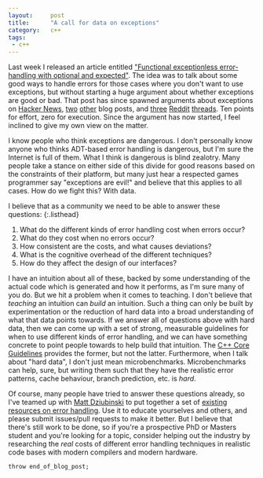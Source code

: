 ```yaml
---
layout:     post
title:      "A call for data on exceptions"
category:   c++
tags:
 - c++ 
---
```


Last week I released an article entitled ["Functional exceptionless error-handling with optional and expected"](https://blog.tartanllama.xyz/optional-expected/). The idea was to talk about some good ways to handle errors for those cases where you don't want to use exceptions, but without starting a huge argument about whether exceptions are good or bad. That post has since spawned arguments about exceptions on [Hacker News](https://news.ycombinator.com/item?id=15838411), [two](https://vittorioromeo.info/index/blog/adts_over_exceptions.html) [other](http://foonathan.net/blog/2017/12/04/exceptions-vs-expected.html) blog posts, and [three](https://www.reddit.com/r/cpp/comments/7hk1gs/exceptions_vs_expected_lets_find_a_compromise/?st=jatcyvuo&sh=5b3957ef) [Reddit](https://www.reddit.com/r/cpp/comments/7ha64y/why_choose_sum_types_over_exceptions/?st=jatcyx9f&sh=89cbd789) [threads](https://www.reddit.com/r/cpp/comments/7gua48/functional_exceptionless_errorhandling_with/?st=jatcyxu9&sh=38b41869). Ten points for effort, zero for execution. Since the argument has now started, I feel inclined to give my own view on the matter. 

I know people who think exceptions are dangerous. I don't personally know anyone who thinks ADT-based error handling is dangerous, but I'm sure the Internet is full of them. What I think is dangerous is blind zealotry. Many people take a stance on either side of this divide for good reasons based on the constraints of their platform, but many just hear a respected games programmer say "exceptions are evil!" and believe that this applies to all cases. How do we fight this? With data.

I believe that as a community we need to be able to answer these questions:
{:.listhead}

1. What do the different kinds of error handling cost when errors occur?
2. What do they cost when no errors occur?
3. How consistent are the costs, and what causes deviations?
4. What is the cognitive overhead of the different techniques?
5. How do they affect the design of our interfaces?

I have an intuition about all of these, backed by some understanding of the actual code which is generated and how it performs, as I'm sure many of you do. But we hit a problem when it comes to teaching. I don't believe that _teaching_ an intuition can _build_ an intuition. Such a thing can only be built by experimentation or the reduction of hard data into a broad understanding of what that data points towards. If we answer all of questions above with hard data, then we can come up with a set of strong, measurable guidelines for when to use different kinds of error handling, and we can have something concrete to point people towards to help build that intuition. The [C++ Core Guidelines](https://isocpp.github.io/CppCoreGuidelines/CppCoreGuidelines#e-error-handling) provides the former, but not the latter. Furthermore, when I talk about "hard data", I don't just mean microbenchmarks. Microbenchmarks can help, sure, but writing them such that they have the realistic error patterns, cache behaviour, branch prediction, etc. is _hard_. 

Of course, many people have tried to answer these questions already, so I've teamed up with [Matt Dziubinski](https://twitter.com/matt_dz) to put together a set of [existing resources on error handling](https://github.com/MattPD/cpplinks/blob/master/error_handling.md). Use it to educate yourselves and others, and please submit issues/pull requests to make it better. But I believe that there's still work to be done, so if you're a prospective PhD or Masters student and you're looking for a topic, consider helping out the industry by researching the _real_ costs of different error handling techniques in realistic code bases with modern compilers and modern hardware.

`throw end_of_blog_post;`

